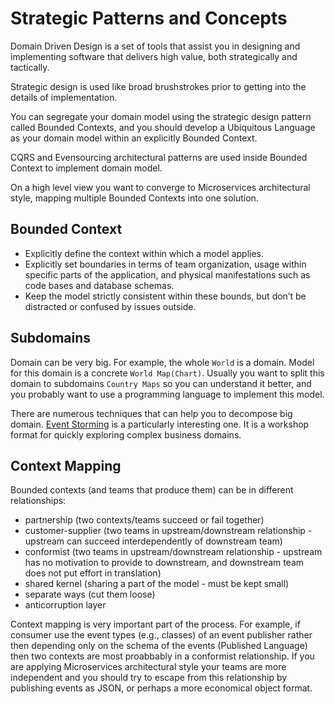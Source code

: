 # Strategic Patterns and Concepts

Domain Driven Design is a set of tools that assist you in designing and implementing software that delivers high value, both strategically and tactically. 

Strategic design is used like broad brushstrokes prior to getting into the details of implementation.

You can segregate your domain model using the strategic design pattern called Bounded Contexts, and you should develop a Ubiquitous Language as your domain model within an explicitly Bounded Context.

CQRS and Evensourcing architectural patterns are used inside Bounded Context to implement domain model. 

On a high level view you want to converge to Microservices architectural style, mapping multiple Bounded Contexts into one solution.

## Bounded Context

 - Explicitly define the context within which a model applies.
 - Explicitly set boundaries in terms of team organization, usage within specific parts of the application, and physical manifestations such as code bases and database schemas.
 - Keep the model strictly consistent within these bounds, but don’t be distracted or confused by issues outside.

## Subdomains

Domain can be very big. For example, the whole `World` is a domain. Model for this domain is a concrete `World Map(Chart)`. Usually you want to split this domain to subdomains `Country Maps` so you can understand it better, and you probably want to use a programming language to implement this model.

There are numerous techniques that can help you to decompose big domain. [Event Storming](https://www.eventstorming.com/book/) is a particularly interesting one. It is a workshop format for quickly exploring complex business domains.

## Context Mapping

Bounded contexts (and teams that produce them) can be in different relationships:

 - partnership (two contexts/teams succeed or fail together)
 - customer-supplier (two teams in upstream/downstream relationship - upstream can succeed interdependently of downstream team)
 - conformist (two teams in upstream/downstream relationship - upstream has no motivation to provide to downstream, and downstream team does not put effort in translation)
 - shared kernel (sharing a part of the model - must be kept small)
 - separate ways (cut them loose)
 - anticorruption layer

Context mapping is very important part of the process. For example, if consumer use the event types (e.g., classes) of an event publisher rather then depending only on the schema of the events (Published Language) then two contexts are most proabbably in a conformist relationship. If you are applying Microservices architectural style your teams are more independent and you should try to escape from this relationship by publishing events as JSON, or perhaps a more economical object format.
